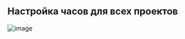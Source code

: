  ## Настройка часов для всех проектов
![image](https://user-images.githubusercontent.com/95472134/218277208-1cef1313-8558-47db-87c5-789064c3788a.png)
